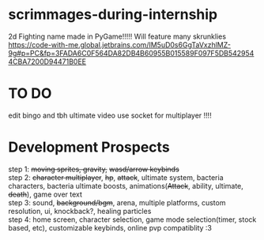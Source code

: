 # scrimmages-during-internship
2d Fighting name made in PyGame!!!!!
Will feature many skrunklies
https://code-with-me.global.jetbrains.com/IM5uD0s6GgTaVxzhlMZ-9g#p=PC&fp=3FADA6C0F564DA82DB4B60955B015589F097F5DB5429544CBA7200D94471B0EE
# TO DO
edit bingo and tbh ultimate video 
use socket for multiplayer !!!!  




# Development Prospects
step 1: ~~moving sprites, gravity,~~ ~~wasd/arrow keybinds~~  
step 2: ~~character multiplayer~~, ~~hp~~, ~~attack~~, ultimate system, bacteria characters, bacteria ultimate boosts, animations(~~Attack~~, ability, ultimate, ~~death~~), game over text  
step 3: sound, ~~background/bgm~~, arena, multiple platforms, custom resolution, ui, knockback?, healing particles  
step 4: home screen, character selection, game mode selection(timer, stock based, etc), customizable keybinds, online pvp compatiblity :3
